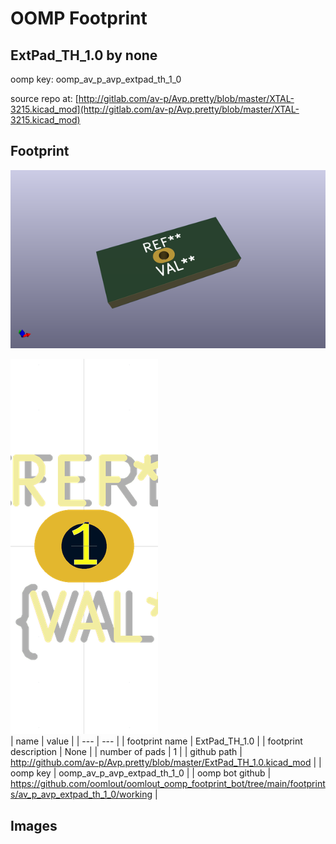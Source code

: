 # OOMP Footprint  
## ExtPad_TH_1.0  by none  
  
oomp key: oomp_av_p_avp_extpad_th_1_0  
  
source repo at: [http://gitlab.com/av-p/Avp.pretty/blob/master/XTAL-3215.kicad_mod](http://gitlab.com/av-p/Avp.pretty/blob/master/XTAL-3215.kicad_mod)  
## Footprint  
  
[![working_kicad_pcb_3d.png](working_kicad_pcb_3d_600.png)](working_kicad_pcb_3d.png)  
  
[![working.png](working_600.png)](working.png)  
| name | value | 
| --- | --- | 
| footprint name | ExtPad_TH_1.0 | 
| footprint description | None | 
| number of pads | 1 | 
| github path | http://github.com/av-p/Avp.pretty/blob/master/ExtPad_TH_1.0.kicad_mod | 
| oomp key | oomp_av_p_avp_extpad_th_1_0 | 
| oomp bot github | https://github.com/oomlout/oomlout_oomp_footprint_bot/tree/main/footprints/av_p_avp_extpad_th_1_0/working | 
## Images  
